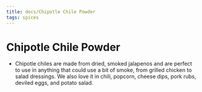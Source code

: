 ```yaml
---
title: docs/Chipotle Chile Powder
tags: spices
---
```


# Chipotle Chile Powder
- Chipotle chiles are made from dried, smoked jalapenos and are perfect to use in anything that could use a bit of smoke, from grilled chicken to salad dressings. We also love it in chili, popcorn, cheese dips, pork rubs, deviled eggs, and potato salad.